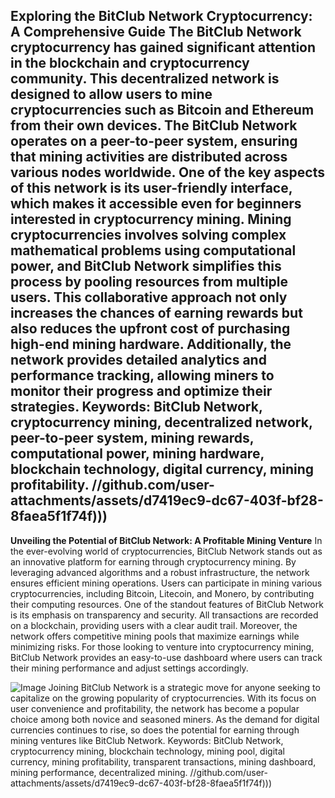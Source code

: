 **Exploring the BitClub Network Cryptocurrency: A Comprehensive Guide**
The BitClub Network cryptocurrency has gained significant attention in the blockchain and cryptocurrency community. This decentralized network is designed to allow users to mine cryptocurrencies such as Bitcoin and Ethereum from their own devices. The BitClub Network operates on a peer-to-peer system, ensuring that mining activities are distributed across various nodes worldwide. One of the key aspects of this network is its user-friendly interface, which makes it accessible even for beginners interested in cryptocurrency mining.
Mining cryptocurrencies involves solving complex mathematical problems using computational power, and BitClub Network simplifies this process by pooling resources from multiple users. This collaborative approach not only increases the chances of earning rewards but also reduces the upfront cost of purchasing high-end mining hardware. Additionally, the network provides detailed analytics and performance tracking, allowing miners to monitor their progress and optimize their strategies.
Keywords: BitClub Network, cryptocurrency mining, decentralized network, peer-to-peer system, mining rewards, computational power, mining hardware, blockchain technology, digital currency, mining profitability.
 //github.com/user-attachments/assets/d7419ec9-dc67-403f-bf28-8faea5f1f74f)))
---
**Unveiling the Potential of BitClub Network: A Profitable Mining Venture**
In the ever-evolving world of cryptocurrencies, BitClub Network stands out as an innovative platform for earning through cryptocurrency mining. By leveraging advanced algorithms and a robust infrastructure, the network ensures efficient mining operations. Users can participate in mining various cryptocurrencies, including Bitcoin, Litecoin, and Monero, by contributing their computing resources.
One of the standout features of BitClub Network is its emphasis on transparency and security. All transactions are recorded on a blockchain, providing users with a clear audit trail. Moreover, the network offers competitive mining pools that maximize earnings while minimizing risks. For those looking to venture into cryptocurrency mining, BitClub Network provides an easy-to-use dashboard where users can track their mining performance and adjust settings accordingly.

![Image](https://github.com/user-attachments/assets/d7419ec9-dc67-403f-bf28-8faea5f1f74f)
Joining BitClub Network is a strategic move for anyone seeking to capitalize on the growing popularity of cryptocurrencies. With its focus on user convenience and profitability, the network has become a popular choice among both novice and seasoned miners. As the demand for digital currencies continues to rise, so does the potential for earning through mining ventures like BitClub Network.
Keywords: BitClub Network, cryptocurrency mining, blockchain technology, mining pool, digital currency, mining profitability, transparent transactions, mining dashboard, mining performance, decentralized mining.
 //github.com/user-attachments/assets/d7419ec9-dc67-403f-bf28-8faea5f1f74f)))
